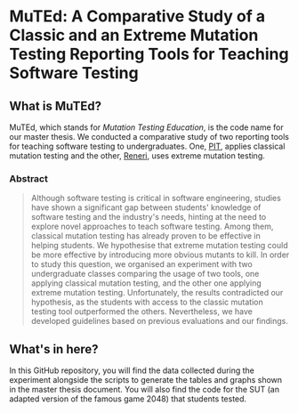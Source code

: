 # MuTEd: A Comparative Study of a Classic and an Extreme Mutation Testing Reporting Tools for Teaching Software Testing

## What is MuTEd?

MuTEd, which stands for *Mutation Testing Education*, is the code name for our master thesis. We conducted a comparative study of two reporting tools for teaching software testing to undergraduates. One, [PIT](https://github.com/hcoles/pitest), applies classical mutation testing and the other, [Reneri](https://github.com/STAMP-project/descartes-reneri), uses extreme mutation testing.

### Abstract

> Although software testing is critical in software engineering, studies have shown a significant gap between students' knowledge of software testing and the industry's needs, hinting at the need to explore novel approaches to teach software testing. Among them, classical mutation testing has already proven to be effective in helping students. We hypothesise that extreme mutation testing could be more effective by introducing more obvious mutants to kill. In order to study this question, we organised an experiment with two undergraduate classes comparing the usage of two tools, one applying classical mutation testing, and the other one applying extreme mutation testing. Unfortunately, the results contradicted our hypothesis, as the students with access to the classic mutation testing tool outperformed the others. Nevertheless, we have developed guidelines based on previous evaluations and our findings.

## What's in here?

In this GitHub repository, you will find the data collected during the experiment alongside the scripts to generate the tables and graphs shown in the master thesis document. You will also find the code for the SUT (an adapted version of the famous game 2048) that students tested.
